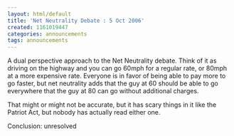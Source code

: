 ```yaml
---
layout: html/default
title: 'Net Neutrality Debate : 5 Oct 2006'
created: 1161019447
categories: announcements
tags: announcements
---
```

A dual perspective approach to the Net Neutrality debate. Think of it as driving on the highway and you can go 60mph for a regular rate, or 80mph at a more expensive rate. Everyone is in favor of being able to pay more to go faster, but net neutrality adds that the guy at 60 should be able to go everywhere that the guy at 80 can go without additional charges.

That might or might not be accurate, but it has scary things in it like the Patriot Act, but nobody has actually read either one.

Conclusion: unresolved
